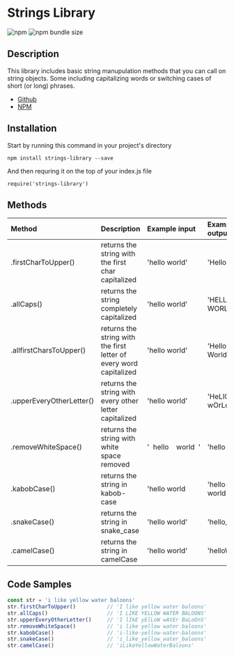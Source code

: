 # Strings Library
![npm](https://img.shields.io/npm/v/strings-library.svg?style=plastic)
![npm bundle size](https://img.shields.io/bundlephobia/min/strings-library.svg?style=plastic)

## Description

This library includes basic string manupulation methods that you can call on string objects. Some including capitalizing words or switching cases of short (or long) phrases.
- [Github](https://github.com/jshams/npm-libraries-few2-1/tree/master/strings-library)
- [NPM](https://www.npmjs.com/package/strings-library)

## Installation

Start by running this command in your project's directory
```
npm install strings-library --save
```
And then requring it on the top of your index.js file 
```
require('strings-library')
```





## Methods

| Method                 |                  Description                        | Example input                  | Example output                 | 
|:-----------------------|:----------------------------------------------------|:------------------------------|:------------------------------|
| .firstCharToUpper()    | returns the string with the first char capitalized  | 'hello world'            | 'Hello world'            |
| .allCaps()             | returns the string completely capitalized           | 'hello world'            | 'HELLO WORLD'            |
| .allfirstCharsToUpper()| returns the string with the first letter of every word capitalized | 'hello world'|     'Hello World'     |
|.upperEveryOtherLetter()| returns the string with every other letter capitalized | 'hello world'         | 'HeLlO wOrLd'            |
| .removeWhiteSpace()    | returns the string with white space removed         | '  hello    world  ' | 'hello world' |
| .kabobCase()           | returns the string in kabob-case                    | 'hello world             | 'hello-world'            |
| .snakeCase()           | returns the string in snake_case                    | 'hello world'            | 'hello_world'            |
| .camelCase()           | returns the string in camelCase                     | 'hello world'            | 'helloWorld'             |



## Code Samples

```javascript
const str = 'i like yellow water baloons'
str.firstCharToUpper()          // 'I like yellow water baloons'
str.allCaps()                   // 'I LIKE YELLOW WATER BALOONS'
str.upperEveryOtherLetter()     // 'I lIkE yElLoW wAtEr BaLoOnS'
str.removeWhiteSpace()          // 'i like yellow water baloons'
str.kabobCase()                 // 'i-like-yellow-water-baloons'
str.snakeCase()                 // 'i_like_yellow_water_baloons'
str.camelCase()                 // 'iLikeYellowWaterBaloons'
```